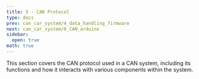 ```yaml
---
title: 5 - CAN Protocol
type: docs
prev: can_car_system/4_data_handling_firmware
next: can_car_system/6_CAN_arduino
sidebar:
  open: true
math: true
---
```


This section covers the CAN protocol used in a CAN system, including its functions and how it interacts with various components within the system.